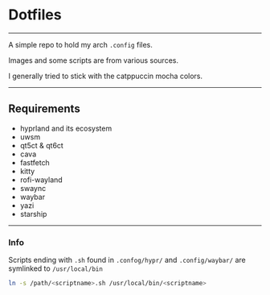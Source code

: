 # Dotfiles
---

A simple repo to hold my arch `.config` files.

Images and some scripts are from various sources.

I generally tried to stick with the catppuccin mocha colors.

---

## Requirements

- hyprland and its ecosystem
- uwsm
- qt5ct & qt6ct
- cava
- fastfetch
- kitty
- rofi-wayland
- swaync
- waybar
- yazi
- starship

---

### Info

Scripts ending with `.sh` found in `.confog/hypr/` and `.config/waybar/` are symlinked to `/usr/local/bin`

```bash
ln -s /path/<scriptname>.sh /usr/local/bin/<scriptname>
```
